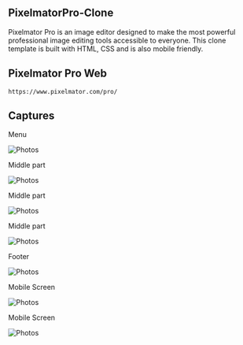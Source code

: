 ## PixelmatorPro-Clone

Pixelmator Pro is an image editor designed to make the most powerful professional image editing tools accessible to everyone. This clone template is built with HTML, CSS and is also mobile friendly.

## Pixelmator Pro Web

```
https://www.pixelmator.com/pro/
```

## Captures

Menu

![Photos](IMAGENES/webtool/Previews0.JPG)

Middle part

![Photos](IMAGENES/webtool/Preview1.JPG)

Middle part

![Photos](IMAGENES/webtool/Preview2.JPG)

Middle part

![Photos](IMAGENES/webtool/Preview3.JPG)

Footer 

![Photos](IMAGENES/webtool/Preview4.JPG)

Mobile Screen 

![Photos](IMAGENES/webtool/Preview5.JPG)

Mobile Screen

![Photos](IMAGENES/webtool/Preview6.JPG)
